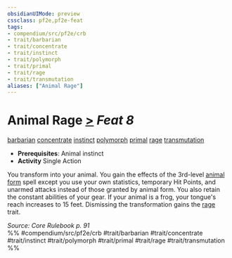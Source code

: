 ```yaml
---
obsidianUIMode: preview
cssclass: pf2e,pf2e-feat
tags:
- compendium/src/pf2e/crb
- trait/barbarian
- trait/concentrate
- trait/instinct
- trait/polymorph
- trait/primal
- trait/rage
- trait/transmutation
aliases: ["Animal Rage"]
---
```

# Animal Rage  [>](chapter-9-playing-the-game.md#Actions "Single Action") *Feat 8*  
[barbarian](Reference/Rules/Traits/barbarian.md "Barbarian Class Trait")  [concentrate](concentrate.md "Concentrate Action & Ability Trait")  [instinct](instinct.md "Instinct Action & Ability Trait")  [polymorph](polymorph.md "Polymorph Effect Trait")  [primal](primal.md "Primal Tradition Trait")  [rage](Reference/Rules/Traits/rage.md "Rage Combat Trait")  [transmutation](transmutation.md "Transmutation School Trait")  

- **Prerequisites**: Animal instinct
- **Activity** Single Action

You transform into your animal. You gain the effects of the 3rd-level [animal form](animal-form.md) spell except you use your own statistics, temporary Hit Points, and unarmed attacks instead of those granted by animal form. You also retain the constant abilities of your gear. If your animal is a frog, your tongue's reach increases to 15 feet. Dismissing the transformation gains the [rage](Reference/Rules/Traits/rage.md "Rage Combat Trait") trait.

*Source: Core Rulebook p. 91*  
%% #compendium/src/pf2e/crb #trait/barbarian #trait/concentrate #trait/instinct #trait/polymorph #trait/primal #trait/rage #trait/transmutation %%